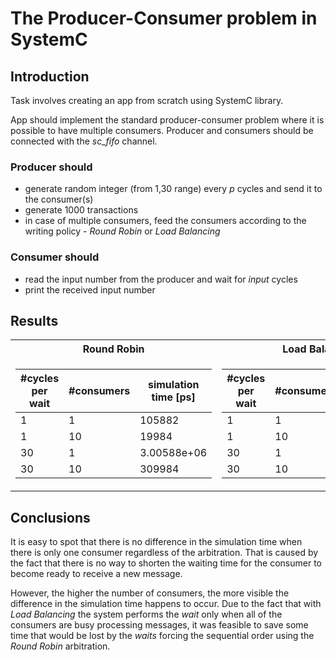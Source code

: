 # The Producer-Consumer problem in SystemC

## Introduction

Task involves creating an app from scratch using SystemC library.

App should implement the standard producer-consumer problem where it is possible to have multiple consumers. Producer and consumers should be connected with the _sc_fifo_ channel.

### Producer should

* generate random integer (from 1,30 range) every _p_ cycles and send it to the consumer(s)
* generate 1000 transactions
* in case of multiple consumers, feed the consumers according to the writing policy - _Round Robin_ or _Load Balancing_

### Consumer should

* read the input number from the producer and wait for _input_ cycles
* print the received input number

## Results

<table>
<tr><th>Round Robin</th><th>Load Balancing</th></tr>
<tr><td>

|#cycles per wait | #consumers | simulation time [ps] |
|-----------------|------------|----------------------|
| 1     | 1    | 105882      |
| 1     | 10   | 19984       |
| 30    | 1    | 3.00588e+06 |
| 30    | 10   | 309984      |

</td><td>

|#cycles per wait | #consumers | simulation time [ps] |
|-----------------|------------|----------------------|
| 1     | 1    | 105882      |
| 1     | 10   | 10601       |
| 30    | 1    | 3.00588e+06 |
| 30    | 10   | 300978      |

</td></tr> </table>

## Conclusions

It is easy to spot that there is no difference in the simulation time when there is only one consumer regardless of the arbitration. That is caused by the fact that there is no way to shorten the waiting time for the consumer to become ready to receive a new message.

However, the higher the number of consumers, the more visible the difference in the simulation time happens to occur. Due to the fact that with _Load Balancing_ the system performs the _wait_ only when all of the consumers are busy processing messages, it was feasible to save some time that would be lost by the _waits_ forcing the sequential order using the _Round Robin_ arbitration.
